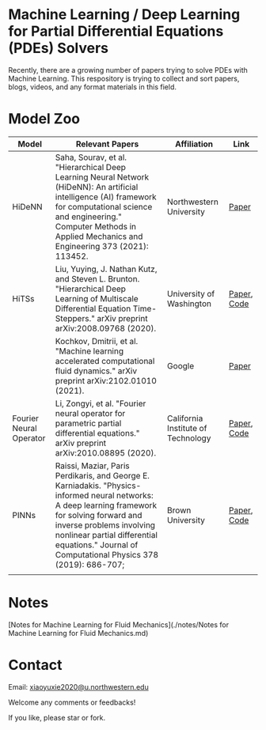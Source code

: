 # Machine Learning / Deep Learning for Partial Differential Equations (PDEs) Solvers

Recently, there are a growing number of papers trying to solve PDEs with Machine Learning. This respository is trying to collect and sort papers, blogs, videos, and any format materials in this field.

# Model Zoo

| Model                   | Relevant Papers                                              | Affiliation                        | Link                                                         |
| ----------------------- | ------------------------------------------------------------ | ---------------------------------- | ------------------------------------------------------------ |
| HiDeNN                  | Saha, Sourav, et al. "Hierarchical Deep Learning Neural Network (HiDeNN): An artificial intelligence (AI) framework for computational science and engineering." Computer Methods in Applied Mechanics and Engineering 373 (2021): 113452. | Northwestern University            | [Paper](https://www.sciencedirect.com/science/article/pii/S004578252030637X) |
| HiTSs                   | Liu, Yuying, J. Nathan Kutz, and Steven L. Brunton. "Hierarchical Deep Learning of Multiscale Differential Equation Time-Steppers." arXiv preprint arXiv:2008.09768 (2020). | University of Washington           | [Paper](http://arxiv.org/abs/2102.01010), [Code](https://github.com/luckystarufo/multiscale_HiTS) |
|                         | Kochkov, Dmitrii, et al. "Machine learning accelerated computational fluid dynamics." arXiv preprint arXiv:2102.01010 (2021). | Google                             | [Paper](http://arxiv.org/abs/2102.01010)                     |
| Fourier Neural Operator | Li, Zongyi, et al. "Fourier neural operator for parametric partial differential equations." arXiv preprint arXiv:2010.08895 (2020). | California Institute of Technology | [Paper](https://arxiv.org/abs/2010.08895), [Code](https://github.com/zongyi-li/fourier_neural_operator) |
| PINNs                   | Raissi, Maziar, Paris Perdikaris, and George E. Karniadakis. "Physics-informed neural networks: A deep learning framework for solving forward and inverse problems involving nonlinear partial differential equations." Journal of Computational Physics 378 (2019): 686-707; | Brown University                   | [Paper](https://www.sciencedirect.com/science/article/pii/S0021999118307125?casa_token=LpL_wvHQ4CIAAAAA:9xVIgdgQV8GJnbMHbNvP7Kv_gMncbyvEcVFUQI16hhdexW6B7Mzx03LJC4QSr9txfUZ3kI2OEQ), [Code](https://github.com/maziarraissi/PINNs) |
|                         |                                                              |                                    |                                                              |
# Notes
[Notes for Machine Learning for Fluid Mechanics](./notes/Notes for Machine Learning for Fluid Mechanics.md)


# Contact

Email: xiaoyuxie2020@u.northwestern.edu

Welcome any comments or feedbacks!

If you like, please star or fork.
